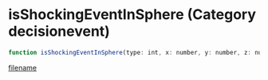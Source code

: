 # isShockingEventInSphere (Category decisionevent)

```js
function isShockingEventInSphere(type: int, x: number, y: number, z: number, radius: number): boolean
```

[filename](isShockingEventInSphere_m.md ':include')